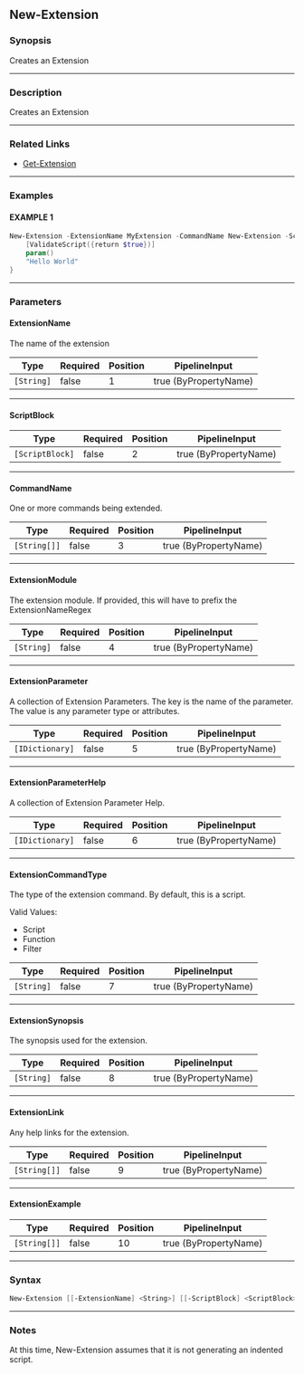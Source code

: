 New-Extension
-------------
### Synopsis
Creates an Extension

---
### Description

Creates an Extension

---
### Related Links
* [Get-Extension](Get-Extension.md)



---
### Examples
#### EXAMPLE 1
```PowerShell
New-Extension -ExtensionName MyExtension -CommandName New-Extension -ScriptBlock {
    [ValidateScript({return $true})]
    param()
    "Hello World"
}
```

---
### Parameters
#### **ExtensionName**

The name of the extension






|Type      |Required|Position|PipelineInput        |
|----------|--------|--------|---------------------|
|`[String]`|false   |1       |true (ByPropertyName)|



---
#### **ScriptBlock**




|Type           |Required|Position|PipelineInput        |
|---------------|--------|--------|---------------------|
|`[ScriptBlock]`|false   |2       |true (ByPropertyName)|



---
#### **CommandName**

One or more commands being extended.






|Type        |Required|Position|PipelineInput        |
|------------|--------|--------|---------------------|
|`[String[]]`|false   |3       |true (ByPropertyName)|



---
#### **ExtensionModule**

The extension module.  If provided, this will have to prefix the ExtensionNameRegex






|Type      |Required|Position|PipelineInput        |
|----------|--------|--------|---------------------|
|`[String]`|false   |4       |true (ByPropertyName)|



---
#### **ExtensionParameter**

A collection of Extension Parameters.
The key is the name of the parameter.  The value is any parameter type or attributes.






|Type           |Required|Position|PipelineInput        |
|---------------|--------|--------|---------------------|
|`[IDictionary]`|false   |5       |true (ByPropertyName)|



---
#### **ExtensionParameterHelp**

A collection of Extension Parameter Help.






|Type           |Required|Position|PipelineInput        |
|---------------|--------|--------|---------------------|
|`[IDictionary]`|false   |6       |true (ByPropertyName)|



---
#### **ExtensionCommandType**

The type of the extension command.  By default, this is a script.



Valid Values:

* Script
* Function
* Filter






|Type      |Required|Position|PipelineInput        |
|----------|--------|--------|---------------------|
|`[String]`|false   |7       |true (ByPropertyName)|



---
#### **ExtensionSynopsis**

The synopsis used for the extension.






|Type      |Required|Position|PipelineInput        |
|----------|--------|--------|---------------------|
|`[String]`|false   |8       |true (ByPropertyName)|



---
#### **ExtensionLink**

Any help links for the extension.






|Type        |Required|Position|PipelineInput        |
|------------|--------|--------|---------------------|
|`[String[]]`|false   |9       |true (ByPropertyName)|



---
#### **ExtensionExample**




|Type        |Required|Position|PipelineInput        |
|------------|--------|--------|---------------------|
|`[String[]]`|false   |10      |true (ByPropertyName)|



---
### Syntax
```PowerShell
New-Extension [[-ExtensionName] <String>] [[-ScriptBlock] <ScriptBlock>] [[-CommandName] <String[]>] [[-ExtensionModule] <String>] [[-ExtensionParameter] <IDictionary>] [[-ExtensionParameterHelp] <IDictionary>] [[-ExtensionCommandType] <String>] [[-ExtensionSynopsis] <String>] [[-ExtensionLink] <String[]>] [[-ExtensionExample] <String[]>] [<CommonParameters>]
```
---
### Notes
At this time, New-Extension assumes that it is not generating an indented script.
